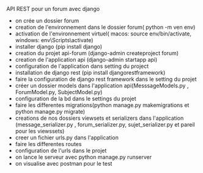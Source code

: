 API REST pour un forum avec django

- on crée un dossier forum
- creation de l'environnement dans le dossier forum( python -m ven env)
- activation de l'environnement virtuel( macos: source env/bin/activate, windows: env\Scripts\activate)
- installer django (pip install django)
- creation du projet api-forum (django-admin createproject forum)
- creation de l'application api (django-admin startapp api)
- configuration de l'application dans setting du project
- installation de django rest (pip install djangorestframework)
- faire la configuration de django rest framework dans le setting du projet
- créer un dossier models dans l'application api(MesssageModels.py , ForumModel.py, SubjectModel.py)
- configuration de la bd dans le settings du projet
- faire les differentes migrations(python manage.py makemigrations et python manage.py migrate)
- creations de nos dossiers viewsets et serializers dans l'application (message_serializer.py , forum_serializer.py, sujet_serializer.py et pareil pour les viewssets)
- creer un fichier urls.py dans l'application
- faire les differentes routes
- configuration de l'urls dans le projet
- on lance le serveur avec python manage.py runserver
- on visualise avec postman pour le test
